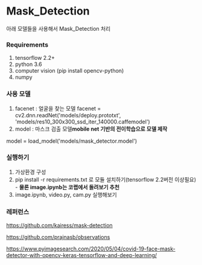 # Mask_Detection
아래 모델들을 사용해서 Mask_Detection 처리

### Requirements
1. tensorflow 2.2+
2. python 3.6
3. computer vision (pip install opencv-python)
4. numpy


### 사용 모델
1. facenet : 얼굴을 찾는 모델
  facenet = cv2.dnn.readNet('models/deploy.prototxt', 'models/res10_300x300_ssd_iter_140000.caffemodel')
2. model : 마스크 검출 모델**mobile net 기반의 전이학습으로 모델 제작**   

  model = load_model('models/mask_detector.model')
  

### 실행하기
1. 가상환경 구성
2. pip install -r requirements.txt  로 모듈 설치하기(tensorflow 2.2버전 이상필요) - **물론 image.ipynb는 코랩에서 돌려보기 추천**
3. image.ipynb, video.py, cam.py 실행해보기

### 레퍼런스
https://github.com/kairess/mask-detection

https://github.com/prajnasb/observations

https://www.pyimagesearch.com/2020/05/04/covid-19-face-mask-detector-with-opencv-keras-tensorflow-and-deep-learning/
